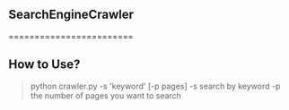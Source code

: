 ## SearchEngineCrawler
========================

How to Use?
------------------
> python crawler.py -s 'keyword' [-p pages] 
-s search by keyword
-p the number of pages you want to search
